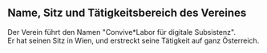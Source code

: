 ## Name, Sitz und Tätigkeitsbereich des Vereines

Der Verein führt den Namen "Convive*Labor für digitale Subsistenz".  
Er hat seinen Sitz in Wien, und erstreckt seine Tätigkeit auf ganz Österreich.  
